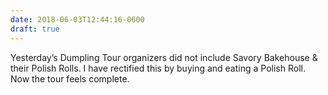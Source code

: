 ```yaml
---
date: 2018-06-03T12:44:16-0600
draft: true
---
```




Yesterday’s Dumpling Tour organizers did not include Savory Bakehouse & their Polish Rolls. I have rectified this by buying and eating a Polish Roll. Now the tour feels complete.



